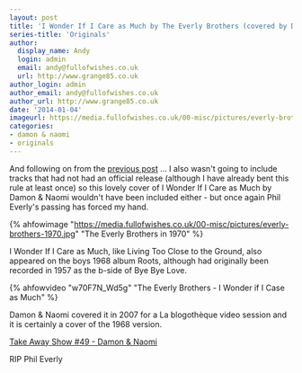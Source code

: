 ```yaml
---
layout: post
title: 'I Wonder If I Care as Much by The Everly Brothers (covered by Damon & Naomi)'
series-title: 'Originals'
author:
  display_name: Andy
  login: admin
  email: andy@fullofwishes.co.uk
  url: http://www.grange85.co.uk
author_login: admin
author_email: andy@fullofwishes.co.uk
author_url: http://www.grange85.co.uk
date: '2014-01-04'
imageurl: https://media.fullofwishes.co.uk/00-misc/pictures/everly-brothers-1970.jpg
categories:
- damon & naomi
- originals
---
```

And following on from the [previous post](/2014/01/04/originals-living-too-close-to-the-ground-by-the-everly-brothers-covered-by-dean-wareham/) ... I also wasn't going to include tracks that had not had an official release (although I have already bent this rule at least once) so this lovely cover of I Wonder If I Care as Much by Damon & Naomi wouldn't have been included either - but once again Phil Everly's passing has forced my hand.

{% ahfowimage "https://media.fullofwishes.co.uk/00-misc/pictures/everly-brothers-1970.jpg" "The Everly Brothers in 1970" %}

I Wonder If I Care as Much, like Living Too Close to the Ground, also appeared on the boys 1968 album Roots, although had originally been recorded in 1957 as the b-side of Bye Bye Love.

{% ahfowvideo "w70F7N_Wd5g" "The Everly Brothers - I Wonder if I Case as Much" %}

Damon & Naomi covered it in 2007 for a La blogothèque video session and it is certainly a cover of the 1968 version.

[Take Away Show #49 - Damon & Naomi](https://vimeo.com/11186091) 

RIP Phil Everly
